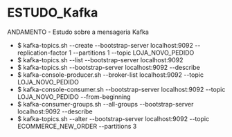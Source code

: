 # ESTUDO_Kafka
ANDAMENTO - Estudo sobre a mensageria Kafka


* $ kafka-topics.sh --create --bootstrap-server localhost:9092 --replication-factor 1 --partitions 1 --topic LOJA_NOVO_PEDIDO
* $ kafka-topics.sh --list --bootstrap-server localhost:9092
* $ kafka-topics.sh --bootstrap-server localhost:9092 --describe
* $ kafka-console-producer.sh --broker-list localhost:9092 --topic LOJA_NOVO_PEDIDO
* $ kafka-console-consumer.sh --bootstrap-server localhost:9092 --topic LOJA_NOVO_PEDIDO --from-beginning
* $ kafka-consumer-groups.sh --all-groups --bootstrap-server localhost:9092 --describe
* $ kafka-topics.sh --alter --bootstrap-server localhost:9092 --topic ECOMMERCE_NEW_ORDER --partitions 3
